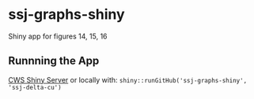 # ssj-graphs-shiny
Shiny app for figures 14, 15, 16

## Runnning the App

[CWS Shiny Server](http://shiny.cws.ucdavis.edu/shiny/ambell/ssj-delta-et/) or locally with: `shiny::runGitHub('ssj-graphs-shiny', 'ssj-delta-cu')`
